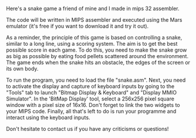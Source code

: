 Here's a snake game a friend of mine and I made in mips 32 assembler.

The code will be written in MIPS assembler and executed using the Mars emulator (it's free if you want to download it and try it out).

As a reminder, the principle of this game is based on controlling a snake, similar to a long line, using a scoring system.
The aim is to get the best possible score in each game.
To do this, you need to make the snake grow as big as possible by eating food pellets scattered around the environment.
The game ends when the snake hits an obstacle, the edges of the screen or its own body.

To run the program, you need to load the file "snake.asm".
Next, you need to activate the display and capture of keyboard inputs by going to the "Tools" tab to launch "Bitmap Display & Keyboard" and "Display MMIO Simulator".
In the 'BitMap Display' tool, select a 256x256 pixel square window with a pixel size of 16x16.
Don't forget to link the two widgets to your MIPS code.
Finally, all that's left to do is run your programme and interact using the keyboard inputs.

Don't hesitate to contact us if you have any criticisms or questions!
